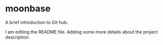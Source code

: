 # moonbase
A brief introduction to Git hub.

I am editing the README file. Adding some more details about the 
project description.

